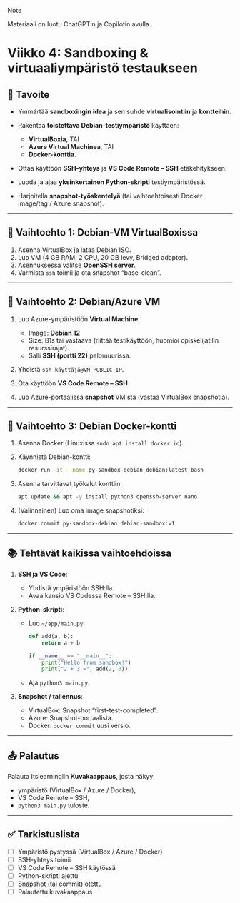 > [!NOTE]
> Materiaali on luotu ChatGPT:n ja Copilotin avulla.

# Viikko 4: Sandboxing & virtuaaliympäristö testaukseen

## 🎯 Tavoite

* Ymmärtää **sandboxingin idea** ja sen suhde **virtualisointiin** ja **kontteihin**.
* Rakentaa **toistettava Debian-testiympäristö** käyttäen:

  * **VirtualBoxia**, TAI
  * **Azure Virtual Machinea**, TAI
  * **Docker-konttia**.
* Ottaa käyttöön **SSH-yhteys** ja **VS Code Remote – SSH** etäkehitykseen.
* Luoda ja ajaa **yksinkertainen Python-skripti** testiympäristössä.
* Harjoitella **snapshot-työskentelyä** (tai vaihtoehtoisesti Docker image/tag / Azure snapshot).

---

## 🧰 Vaihtoehto 1: Debian-VM VirtualBoxissa

1. Asenna VirtualBox ja lataa Debian ISO.
2. Luo VM (4 GB RAM, 2 CPU, 20 GB levy, Bridged adapter).
3. Asennuksessa valitse **OpenSSH server**.
4. Varmista `ssh` toimii ja ota snapshot “base-clean”.

---

## 🧰 Vaihtoehto 2: Debian/Azure VM

1. Luo Azure-ympäristöön **Virtual Machine**:

   * Image: **Debian 12**
   * Size: B1s tai vastaava (riittää testikäyttöön, huomioi opiskelijatilin resurssirajat).
   * Salli **SSH (portti 22)** palomuurissa.
2. Yhdistä `ssh käyttäjä@VM_PUBLIC_IP`.
3. Ota käyttöön **VS Code Remote – SSH**.
4. Luo Azure-portaalissa **snapshot** VM\:stä (vastaa VirtualBox snapshotia).

---

## 🧰 Vaihtoehto 3: Debian Docker-kontti

1. Asenna Docker (Linuxissa `sudo apt install docker.io`).
2. Käynnistä Debian-kontti:

   ```bash
   docker run -it --name py-sandbox-debian debian:latest bash
   ```
3. Asenna tarvittavat työkalut konttiin:

   ```bash
   apt update && apt -y install python3 openssh-server nano
   ```
4. (Valinnainen) Luo oma image snapshotiksi:

   ```bash
   docker commit py-sandbox-debian debian-sandbox:v1
   ```

---

## 📚 Tehtävät kaikissa vaihtoehdoissa

1. **SSH ja VS Code**:

   * Yhdistä ympäristöön SSH\:lla.
   * Avaa kansio VS Codessa Remote – SSH\:lla.
2. **Python-skripti**:

   * Luo `~/app/main.py`:

     ```python
     def add(a, b):
         return a + b

     if __name__ == "__main__":
         print("Hello from sandbox!")
         print("2 + 3 =", add(2, 3))
     ```
   * Aja `python3 main.py`.
3. **Snapshot / tallennus**:

   * VirtualBox: Snapshot “first-test-completed”.
   * Azure: Snapshot-portaalista.
   * Docker: `docker commit` uusi versio.

---

## 📤 Palautus
Palauta Itslearningiin **Kuvakaappaus**, josta näkyy:
   * ympäristö (VirtualBox / Azure / Docker),
   * VS Code Remote – SSH,
   * `python3 main.py` tuloste.

---

## ✅ Tarkistuslista

* [ ] Ympäristö pystyssä (VirtualBox / Azure / Docker)
* [ ] SSH-yhteys toimii
* [ ] VS Code Remote – SSH käytössä
* [ ] Python-skripti ajettu
* [ ] Snapshot (tai commit) otettu
* [ ] Palautettu kuvakaappaus